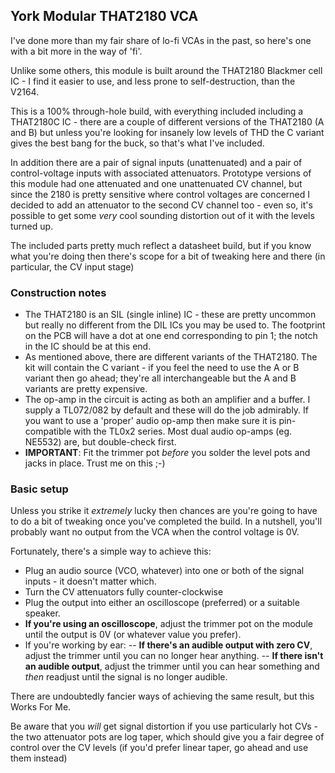 ## York Modular THAT2180 VCA

I've done more than my fair share of lo-fi VCAs in the past, so here's one with a bit more in the way of 'fi'.

Unlike some others, this module is built around the THAT2180 Blackmer cell IC - I find it easier to use, and less prone to self-destruction, than the V2164.

This is a 100% through-hole build, with everything included including a THAT2180C IC - there are a couple of different versions of the THAT2180 (A and B) but unless you're looking for insanely low levels of THD the C variant gives the best bang for the buck, so that's what I've included. 

In addition there are a pair of signal inputs (unattenuated) and a pair of control-voltage inputs with associated attenuators. Prototype versions of this module had one attenuated and one unattenuated CV channel, but since the 2180 is pretty sensitive where control voltages are concerned I decided to add an attenuator to the second CV channel too - even so, it's possible to get some _very_ cool sounding distortion out of it with the levels turned up.

The included parts pretty much reflect a datasheet build, but if you know what you're doing then there's scope for a bit of tweaking here and there (in particular, the CV input stage)

### Construction notes

- The THAT2180 is an SIL (single inline) IC - these are pretty uncommon but really no different from the DIL ICs you may be used to. The footprint on the PCB will have a dot at one end corresponding to pin 1; the notch in the IC should be at this end.
- As mentioned above, there are different variants of the THAT2180. The kit will contain the C variant - if you feel the need to use the A or B variant then go ahead; they're all interchangeable but the A and B variants are pretty expensive.
- The op-amp in the circuit is acting as both an amplifier and a buffer. I supply a TL072/082 by default and these will do the job admirably. If you want to use a 'proper' audio op-amp then make sure it is pin-compatible with the TL0x2 series. Most dual audio op-amps (eg. NE5532) are, but double-check first.
- **IMPORTANT**: Fit the trimmer pot _before_ you solder the level pots and jacks in place. Trust me on this ;-)

### Basic setup

Unless you strike it _extremely_ lucky then chances are you're going to have to do a bit of tweaking once you've completed the build. In a nutshell, you'll probably want no output from the VCA when the control voltage is 0V.

Fortunately, there's a simple way to achieve this:

- Plug an audio source (VCO, whatever) into one or both of the signal inputs - it doesn't matter which.
- Turn the CV attenuators fully counter-clockwise
- Plug the output into either an oscilloscope (preferred) or a suitable speaker.
- **If you're using an oscilloscope**, adjust the trimmer pot on the module until the output is 0V (or whatever value you prefer). 
- If you're working by ear:
-- **If there's an audible output with zero CV**, adjust the trimmer until you can no longer hear anything.
-- **If there isn't an audible output**, adjust the trimmer until you can hear something and _then_ readjust until the signal is no longer audible.

There are undoubtedly fancier ways of achieving the same result, but this Works For Me. 

Be aware that you _will_ get signal distortion if you use particularly hot CVs - the two attenuator pots are log taper, which should give you a fair degree of control over the CV levels (if you'd prefer linear taper, go ahead and use them instead)